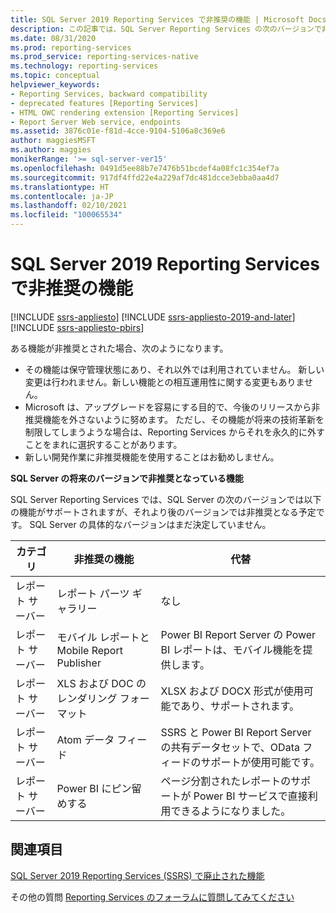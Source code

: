 ```yaml
---
title: SQL Server 2019 Reporting Services で非推奨の機能 | Microsoft Docs
description: この記事では、SQL Server Reporting Services の次のバージョンで非推奨となる SQL Server 2019 Reporting Services の機能について説明します。
ms.date: 08/31/2020
ms.prod: reporting-services
ms.prod_service: reporting-services-native
ms.technology: reporting-services
ms.topic: conceptual
helpviewer_keywords:
- Reporting Services, backward compatibility
- deprecated features [Reporting Services]
- HTML OWC rendering extension [Reporting Services]
- Report Server Web service, endpoints
ms.assetid: 3876c01e-f81d-4cce-9104-5106a8c369e6
author: maggiesMSFT
ms.author: maggies
monikerRange: '>= sql-server-ver15'
ms.openlocfilehash: 0491d5ee88b7e7476b51bcdef4a08fc1c354ef7a
ms.sourcegitcommit: 917df4ffd22e4a229af7dc481dcce3ebba0aa4d7
ms.translationtype: HT
ms.contentlocale: ja-JP
ms.lasthandoff: 02/10/2021
ms.locfileid: "100065534"
---
```

# <a name="deprecated-features-in-sql-server-2019-reporting-services"></a>SQL Server 2019 Reporting Services で非推奨の機能

[!INCLUDE [ssrs-appliesto](../includes/ssrs-appliesto.md)] [!INCLUDE [ssrs-appliesto-2019-and-later](../includes/ssrs-appliesto-2019-and-later.md)] [!INCLUDE [ssrs-appliesto-pbirs](../includes/ssrs-appliesto-pbirs.md)]

ある機能が非推奨とされた場合、次のようになります。

- その機能は保守管理状態にあり、それ以外では利用されていません。 新しい変更は行われません。新しい機能との相互運用性に関する変更もありません。
- Microsoft は、アップグレードを容易にする目的で、今後のリリースから非推奨機能を外さないように努めます。 ただし、その機能が将来の技術革新を制限してしまうような場合は、Reporting Services からそれを永久的に外すことをまれに選択することがあります。
- 新しい開発作業に非推奨機能を使用することはお勧めしません。

**SQL Server の将来のバージョンで非推奨となっている機能**

SQL Server Reporting Services では、SQL Server の次のバージョンでは以下の機能がサポートされますが、それより後のバージョンでは非推奨となる予定です。 SQL Server の具体的なバージョンはまだ決定していません。

| **カテゴリ** | **非推奨の機能** | **代替** |
| --- | --- | --- |
| レポート サーバー | レポート パーツ ギャラリー | なし |
| レポート サーバー | モバイル レポートと Mobile Report Publisher | Power BI Report Server の Power BI レポートは、モバイル機能を提供します。 |
| レポート サーバー | XLS および DOC のレンダリング フォーマット | XLSX および DOCX 形式が使用可能であり、サポートされます。 |
| レポート サーバー | Atom データ フィード | SSRS と Power BI Report Server の共有データセットで、OData フィードのサポートが使用可能です。 |
| レポート サーバー | Power BI にピン留めする | ページ分割されたレポートのサポートが Power BI サービスで直接利用できるようになりました。  |

## <a name="see-also"></a>関連項目

[SQL Server 2019 Reporting Services (SSRS) で廃止された機能](discontinued-functionality-sql-server-reporting-services-2019.md)

その他の質問 [Reporting Services のフォーラムに質問してみてください](https://go.microsoft.com/fwlink/?LinkId=620231)
